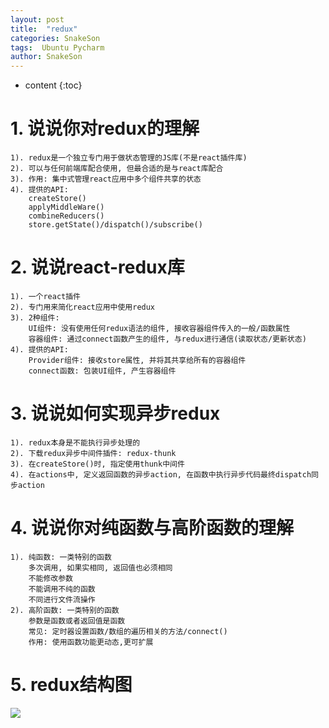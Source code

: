 ```yaml
---
layout: post
title:  "redux"
categories: SnakeSon
tags:  Ubuntu Pycharm 
author: SnakeSon
---
```


* content
{:toc}

# 1. 说说你对redux的理解
	1). redux是一个独立专门用于做状态管理的JS库(不是react插件库)
	2). 可以与任何前端库配合使用, 但最合适的是与react库配合
	3). 作用: 集中式管理react应用中多个组件共享的状态
	4). 提供的API:
		createStore()
		applyMiddleWare()
		combineReducers()
		store.getState()/dispatch()/subscribe()
	







# 2. 说说react-redux库
	1). 一个react插件
	2). 专门用来简化react应用中使用redux
	3). 2种组件:
		UI组件: 没有使用任何redux语法的组件, 接收容器组件传入的一般/函数属性
		容器组件: 通过connect函数产生的组件, 与redux进行通信(读取状态/更新状态)
	4). 提供的API:
		Provider组件: 接收store属性, 并将其共享给所有的容器组件
		connect函数: 包装UI组件, 产生容器组件

# 3. 说说如何实现异步redux
	1). redux本身是不能执行异步处理的
	2). 下载redux异步中间件插件: redux-thunk
	3). 在createStore()时, 指定使用thunk中间件
	4). 在actions中, 定义返回函数的异步action, 在函数中执行异步代码最终dispatch同步action

# 4. 说说你对纯函数与高阶函数的理解
	1). 纯函数: 一类特别的函数
		多次调用, 如果实相同, 返回值也必须相同
		不能修改参数
		不能调用不纯的函数
		不同进行文件流操作
	2). 高阶函数: 一类特别的函数
		参数是函数或者返回值是函数
		常见: 定时器设置函数/数组的遍历相关的方法/connect()
		作用: 使用函数功能更动态,更可扩展
		
# 5. redux结构图
![](https://i.imgur.com/IDGQZRq.png)



